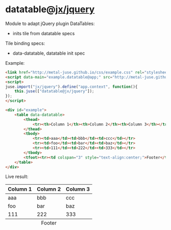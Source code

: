 # datatable@[jx/jquery](../../jx/jquery)

Module to adapt jQuery plugin DataTables:
* inits tile from datatable specs

Tile binding specs:
* data-datatable, datatable init spec

Example:

```html
<link href="http://metal-juse.github.io/css/example.css" rel="stylesheet"/>
<script data-main="example.datatable@app;" src="http://metal-juse.github.io/juse-up.min.js"></script>
<script>
juse.import("jx/jquery").define("app.context", function(){
	this.juse(["datatable@jx/jquery"]);
});
</script>

<div id="example">
	<table data-datatable>
		<thead>
			<tr><th>Column 1</th><th>Column 2</th><th>Column 3</th></tr>
		</thead>
		<tbody>
			<tr><td>aaa</td><td>bbb</td><td>ccc</td></tr>
			<tr><td>foo</td><td>bar</td><td>baz</td></tr>
			<tr><td>111</td><td>222</td><td>333</td></tr>
		</tbody>
		<tfoot><tr><td colspan="3" style="text-align:center;">Footer</td></tr></tfoot>
	</table>
</div>
```

Live result:

<section>
<link href="http://metal-juse.github.io/css/example.css" rel="stylesheet"/>
<script data-main="example.datatable@app;" src="http://metal-juse.github.io/juse-up.min.js"></script>
<script>
juse.import("jx/jquery").define("app.context", function(){
	this.juse(["datatable@jx/jquery"]);
});
</script>

<div id="example">
	<table data-datatable>
		<thead>
			<tr><th>Column 1</th><th>Column 2</th><th>Column 3</th></tr>
		</thead>
		<tbody>
			<tr><td>aaa</td><td>bbb</td><td>ccc</td></tr>
			<tr><td>foo</td><td>bar</td><td>baz</td></tr>
			<tr><td>111</td><td>222</td><td>333</td></tr>
		</tbody>
		<tfoot><tr><td colspan="3" style="text-align:center;">Footer</td></tr></tfoot>
	</table>
</div>
</section>
